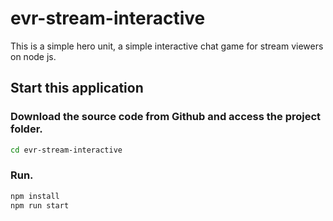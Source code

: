# evr-stream-interactive
This is a simple hero unit, a simple interactive chat game for stream viewers on node js.

## Start this application

### Download the source code from Github and access the project folder.
```sh
cd evr-stream-interactive
```
### Run.
```sh
npm install
npm run start
```
